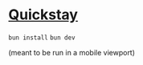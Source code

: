 # [Quickstay](https://qstay.netlify.app/)

`bun install`
`bun dev`

(meant to be run in a mobile viewport)